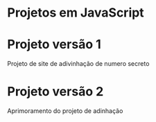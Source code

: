 <h1>Projetos em JavaScript</h1>

<h1>Projeto versão 1</h1>
<p1>Projeto de site de adivinhação de numero secreto</p1>

<h1>Projeto versão 2</h1>
<p1>Aprimoramento do projeto de adinhação</p1>
